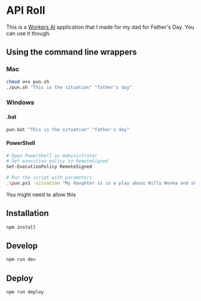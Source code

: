 # API Roll

This is a [Workers AI](https://developer.cloudflare.com/workers-ai/) application that I made for my dad for Father's Day. You can use it though.

## Using the command line wrappers

### Mac

```bash
chmod u+x pun.sh
./pun.sh "This is the situation" "father's day"
```

### Windows

#### .bat

```bash
pun.bat "This is the situation" "father's day"
```

#### PowerShell

```bash
# Open PowerShell as Administrator
# Set execution policy to RemoteSigned
Set-ExecutionPolicy RemoteSigned

# Run the script with parameters
.\pun.ps1 -situation "My daughter is in a play about Willy Wonka and she is nervous she might forget her lines." -category "performance"
```

You might need to allow this

## Installation

```bash
npm install
```

## Develop

```bash
npm run dev
```

## Deploy

```bash
npm run deploy
```
